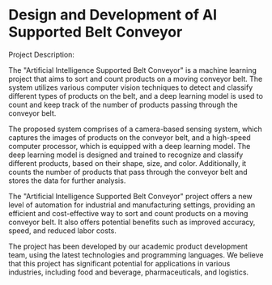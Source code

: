# Design and Development of AI Supported Belt Conveyor
<p>Project Description:</p>
<p>The "Artificial Intelligence Supported Belt Conveyor" is a machine learning project that aims to sort and count products on a moving conveyor belt. The system utilizes various computer vision techniques to detect and classify different types of products on the belt, and a deep learning model is used to count and keep track of the number of products passing through the conveyor belt.

The proposed system comprises of a camera-based sensing system, which captures the images of products on the conveyor belt, and a high-speed computer processor, which is equipped with a deep learning model. The deep learning model is designed and trained to recognize and classify different products, based on their shape, size, and color. Additionally, it counts the number of products that pass through the conveyor belt and stores the data for further analysis.

The "Artificial Intelligence Supported Belt Conveyor" project offers a new level of automation for industrial and manufacturing settings, providing an efficient and cost-effective way to sort and count products on a moving conveyor belt. It also offers potential benefits such as improved accuracy, speed, and reduced labor costs.

The project has been developed by our academic product development team, using the latest technologies and programming languages. We believe that this project has significant potential for applications in various industries, including food and beverage, pharmaceuticals, and logistics.</p>




